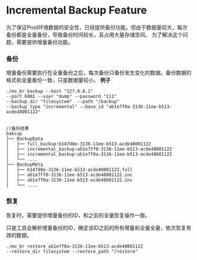 # Incremental Backup Feature

为了保证Prod环境数据的安全性，已经提供备份功能。但由于数据量较大，每次备份都是全量备份，导致备份时间较长，且占用大量存储空间。
为了解决这个问题，需要提供增量备份功能。

### 备份

增量备份需要执行在全量备份之后，每次备份只备份发生变化的数据。备份数据的格式和全量备份一致，只是数据量较小。
**例子**

```shell
./mo_br backup --host "127.0.0.1" 
--port 6001 --user "dump" --password "111" 
--backup_dir "filesystem"  --path "/backup"
--backup_type "incremental" --base_id "ab1e7f0a-3136-11ee-b513-acde48001122"
```

```shell

//备份结果 
bakcup
├── BackupData
│   ├── full_backup:b147d8e-3136-11ee-b513-acde48001122
│   ├── incremental_backup:ab1e7ff0-3136-11ee-b513-acde48001122
│   ├── incremental_backup:ab1e7f0a-3136-11ee-b513-acde48001122
│   └── ....
├── BackupMeta
│   ├── b147d8e-3136-11ee-b513-acde48001122.full
│   ├── ab1e7ff0-3136-11ee-b513-acde48001122.inc
│   ├── ab1e7f0a-3136-11ee-b513-acde48001122.inc
│   └── ....
```

### 恢复

恢复时，需要提供增量备份的ID，和之前的全量恢复操作一致。

只是工具会解析增量备份的ID，确定该ID之前的所有增量和全量全量，依次恢复有效的数据。
```shell
./mo_br restore ab1e7f0a-3136-11ee-b513-acde48001122 
--restore_dir filesystem --restore_path "/restore"
```
